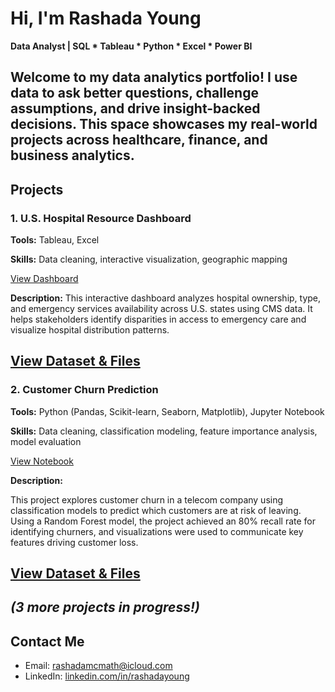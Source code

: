 # Hi, I'm Rashada Young
**Data Analyst | SQL * Tableau * Python * Excel * Power BI**

Welcome to my data analytics portfolio! I use data to ask better questions, challenge assumptions, and drive insight-backed decisions. This space showcases my real-world projects across healthcare, finance, and business analytics.
---
## Projects
### 1. U.S. Hospital Resource Dashboard
**Tools:** Tableau, Excel

**Skills:** Data cleaning, interactive visualization, geographic mapping

[ View Dashboard](https://public.tableau.com/app/profile/rashada.young/viz/HospitalResourceDashboard/Dashboard1)

**Description:**
This interactive dashboard analyzes hospital ownership, type, and emergency services availability across U.S. states using CMS data. It helps stakeholders identify disparities in access to emergency care and visualize hospital distribution patterns.

[View Dataset & Files](./projects/hospital-dashboard)
---

### 2. Customer Churn Prediction

**Tools:** Python (Pandas, Scikit-learn, Seaborn, Matplotlib),  Jupyter Notebook

**Skills:** Data cleaning, classification modeling, feature importance analysis, model evaluation

[View Notebook](./churn-prediction/churn_model.ipynb)

**Description:**

This project explores customer churn in a telecom company using classification models to predict which customers are at risk of leaving. Using a Random Forest model, the project achieved an 80% recall rate for identifying churners, and visualizations were used to communicate key features driving customer loss. 

[View Dataset & Files](./churn-prediction/)
---





_(3 more projects in progress!)_
---
## Contact Me
- Email: rashadamcmath@icloud.com
- LinkedIn: [linkedin.com/in/rashadayoung](https://www.linkedin.com/in/rashadayoung)
